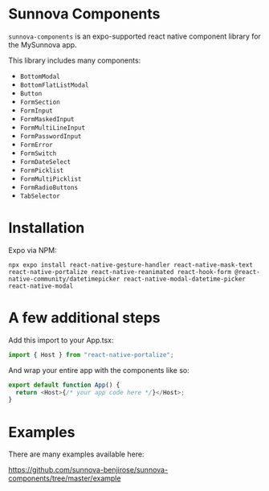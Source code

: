 # **Sunnova Components**

`sunnova-components` is an expo-supported react native component library for the MySunnova app.

This library includes many components:

- `BottomModal`
- `BottomFlatListModal`
- `Button`
- `FormSection`
- `FormInput`
- `FormMaskedInput`
- `FormMultiLineInput`
- `FormPasswordInput`
- `FormError`
- `FormSwitch`
- `FormDateSelect`
- `FormPicklist`
- `FormMultiPicklist`
- `FormRadioButtons`
- `TabSelector`

# **Installation**

Expo via NPM:

`npx expo install react-native-gesture-handler react-native-mask-text react-native-portalize react-native-reanimated react-hook-form @react-native-community/datetimepicker react-native-modal-datetime-picker react-native-modal`

# **A few additional steps**

Add this import to your App.tsx:

```ts
import { Host } from "react-native-portalize";
```

And wrap your entire app with the components like so:

```ts
export default function App() {
  return <Host>{/* your app code here */}</Host>;
}
```

# **Examples**

There are many examples available here:

https://github.com/sunnova-benjirose/sunnova-components/tree/master/example
